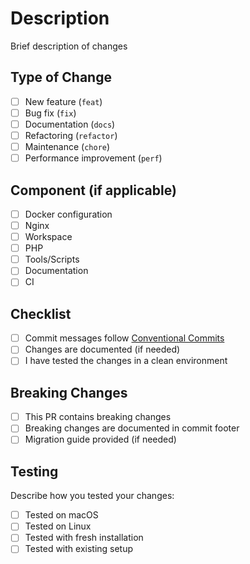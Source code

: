 # Description

Brief description of changes

## Type of Change

- [ ] New feature (`feat`)
- [ ] Bug fix (`fix`)
- [ ] Documentation (`docs`)
- [ ] Refactoring (`refactor`)
- [ ] Maintenance (`chore`)
- [ ] Performance improvement (`perf`)

## Component (if applicable)

- [ ] Docker configuration
- [ ] Nginx
- [ ] Workspace
- [ ] PHP
- [ ] Tools/Scripts
- [ ] Documentation
- [ ] CI

## Checklist

- [ ] Commit messages follow [Conventional Commits](https://www.conventionalcommits.org/)
- [ ] Changes are documented (if needed)
- [ ] I have tested the changes in a clean environment

## Breaking Changes

- [ ] This PR contains breaking changes
- [ ] Breaking changes are documented in commit footer
- [ ] Migration guide provided (if needed)

## Testing

Describe how you tested your changes:

- [ ] Tested on macOS
- [ ] Tested on Linux
- [ ] Tested with fresh installation
- [ ] Tested with existing setup
